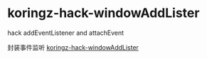 # koringz-hack-windowAddLister
hack addEventListener and attachEvent

封装事件监听 [koringz-hack-windowAddLister](https://koringz.github.io/scrollbroadcast/index.html)
